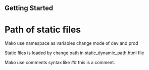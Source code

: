 
## Getting Started

# Path of static files

Mako use namespace as variables change mode of dev and prod

Static files is loaded by change path in static_dynamic_path.html file

Mako use comments syntax like ## this is a comment.

